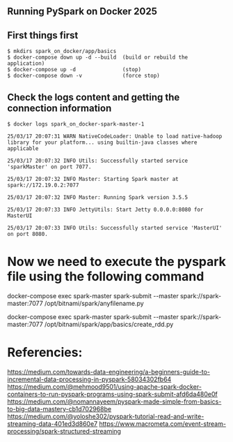 ## Running PySpark on Docker 2025


## First things first
    $ mkdirs spark_on_docker/app/basics
    $ docker-compose down up -d --build  (build or rebuild the application)
    $ docker-compose up -d               (stop)
    $ docker-compose down -v             (force stop)


## Check the logs content and getting the connection information
    $ docker logs spark_on_docker-spark-master-1

`25/03/17 20:07:31 WARN NativeCodeLoader: Unable to load native-hadoop library for your platform... using builtin-java classes where applicable`

`25/03/17 20:07:32 INFO Utils: Successfully started service 'sparkMaster' on port 7077.`

`25/03/17 20:07:32 INFO Master: Starting Spark master at spark://172.19.0.2:7077`

`25/03/17 20:07:32 INFO Master: Running Spark version 3.5.5`

`25/03/17 20:07:33 INFO JettyUtils: Start Jetty 0.0.0.0:8080 for MasterUI`

`25/03/17 20:07:33 INFO Utils: Successfully started service 'MasterUI' on port 8080.`


# Now we need to execute the pyspark file using the following command
docker-compose exec spark-master spark-submit --master spark://spark-master:7077 /opt/bitnami/spark/anyfilename.py

docker-compose exec spark-master spark-submit --master spark://spark-master:7077 /opt/bitnami/spark/app/basics/create_rdd.py


# Referencies:
https://medium.com/towards-data-engineering/a-beginners-guide-to-incremental-data-processing-in-pyspark-58034302fb64
https://medium.com/@mehmood9501/using-apache-spark-docker-containers-to-run-pyspark-programs-using-spark-submit-afd6da480e0f
https://medium.com/@nomannayeem/pyspark-made-simple-from-basics-to-big-data-mastery-cb1d702968be
https://medium.com/@yoloshe302/pyspark-tutorial-read-and-write-streaming-data-401ed3d860e7
https://www.macrometa.com/event-stream-processing/spark-structured-streaming